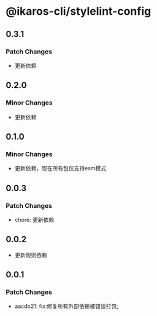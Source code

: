 # @ikaros-cli/stylelint-config

## 0.3.1

### Patch Changes

- 更新依赖

## 0.2.0

### Minor Changes

- 更新依赖

## 0.1.0

### Minor Changes

- 更新依赖，现在所有包仅支持esm模式

## 0.0.3

### Patch Changes

- chore: 更新依赖

## 0.0.2

- 更新规则依赖

## 0.0.1

### Patch Changes

- aacdb21: fix:修复所有外部依赖被错误打包;
